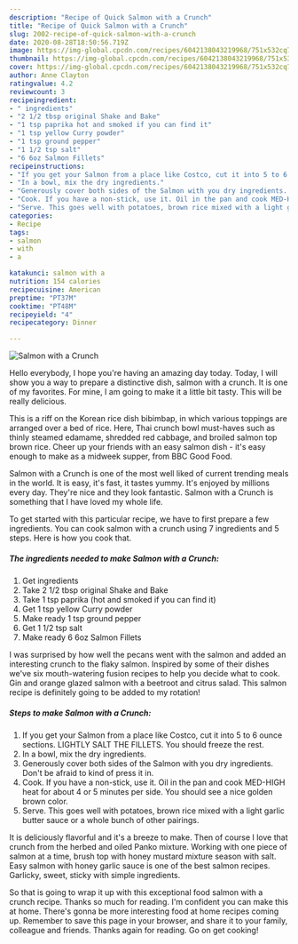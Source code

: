 ```yaml
---
description: "Recipe of Quick Salmon with a Crunch"
title: "Recipe of Quick Salmon with a Crunch"
slug: 2002-recipe-of-quick-salmon-with-a-crunch
date: 2020-08-28T18:50:56.719Z
image: https://img-global.cpcdn.com/recipes/6042138043219968/751x532cq70/salmon-with-a-crunch-recipe-main-photo.jpg
thumbnail: https://img-global.cpcdn.com/recipes/6042138043219968/751x532cq70/salmon-with-a-crunch-recipe-main-photo.jpg
cover: https://img-global.cpcdn.com/recipes/6042138043219968/751x532cq70/salmon-with-a-crunch-recipe-main-photo.jpg
author: Anne Clayton
ratingvalue: 4.2
reviewcount: 3
recipeingredient:
- " ingredients"
- "2 1/2 tbsp original Shake and Bake"
- "1 tsp paprika hot and smoked if you can find it"
- "1 tsp yellow Curry powder"
- "1 tsp ground pepper"
- "1 1/2 tsp salt"
- "6 6oz Salmon Fillets"
recipeinstructions:
- "If you get your Salmon from a place like Costco, cut it into 5 to 6 ounce sections. LIGHTLY SALT THE FILLETS. You should freeze the rest."
- "In a bowl, mix the dry ingredients."
- "Generously cover both sides of the Salmon with you dry ingredients. Don&#39;t be afraid to kind of press it in."
- "Cook. If you have a non-stick, use it. Oil in the pan and cook MED-HIGH heat for about 4 or 5 minutes per side. You should see a nice golden brown color."
- "Serve. This goes well with potatoes, brown rice mixed with a light garlic butter sauce or a whole bunch of other pairings."
categories:
- Recipe
tags:
- salmon
- with
- a

katakunci: salmon with a 
nutrition: 154 calories
recipecuisine: American
preptime: "PT37M"
cooktime: "PT48M"
recipeyield: "4"
recipecategory: Dinner

---
```



![Salmon with a Crunch](https://img-global.cpcdn.com/recipes/6042138043219968/751x532cq70/salmon-with-a-crunch-recipe-main-photo.jpg)

Hello everybody, I hope you're having an amazing day today. Today, I will show you a way to prepare a distinctive dish, salmon with a crunch. It is one of my favorites. For mine, I am going to make it a little bit tasty. This will be really delicious.

This is a riff on the Korean rice dish bibimbap, in which various toppings are arranged over a bed of rice. Here, Thai crunch bowl must-haves such as thinly steamed edamame, shredded red cabbage, and broiled salmon top brown rice. Cheer up your friends with an easy salmon dish - it&#39;s easy enough to make as a midweek supper, from BBC Good Food.

Salmon with a Crunch is one of the most well liked of current trending meals in the world. It is easy, it's fast, it tastes yummy. It's enjoyed by millions every day. They're nice and they look fantastic. Salmon with a Crunch is something that I have loved my whole life.


To get started with this particular recipe, we have to first prepare a few ingredients. You can cook salmon with a crunch using 7 ingredients and 5 steps. Here is how you cook that.

<!--inarticleads1-->

##### The ingredients needed to make Salmon with a Crunch:

1. Get  ingredients
1. Take 2 1/2 tbsp original Shake and Bake
1. Take 1 tsp paprika (hot and smoked if you can find it)
1. Get 1 tsp yellow Curry powder
1. Make ready 1 tsp ground pepper
1. Get 1 1/2 tsp salt
1. Make ready 6 6oz Salmon Fillets


I was surprised by how well the pecans went with the salmon and added an interesting crunch to the flaky salmon. Inspired by some of their dishes we&#39;ve six mouth-watering fusion recipes to help you decide what to cook. Gin and orange glazed salmon with a beetroot and citrus salad. This salmon recipe is definitely going to be added to my rotation! 

<!--inarticleads2-->

##### Steps to make Salmon with a Crunch:

1. If you get your Salmon from a place like Costco, cut it into 5 to 6 ounce sections. LIGHTLY SALT THE FILLETS. You should freeze the rest.
1. In a bowl, mix the dry ingredients.
1. Generously cover both sides of the Salmon with you dry ingredients. Don&#39;t be afraid to kind of press it in.
1. Cook. If you have a non-stick, use it. Oil in the pan and cook MED-HIGH heat for about 4 or 5 minutes per side. You should see a nice golden brown color.
1. Serve. This goes well with potatoes, brown rice mixed with a light garlic butter sauce or a whole bunch of other pairings.


It is deliciously flavorful and it&#39;s a breeze to make. Then of course I love that crunch from the herbed and oiled Panko mixture. Working with one piece of salmon at a time, brush top with honey mustard mixture season with salt. Easy salmon with honey garlic sauce is one of the best salmon recipes. Garlicky, sweet, sticky with simple ingredients. 

So that is going to wrap it up with this exceptional food salmon with a crunch recipe. Thanks so much for reading. I'm confident you can make this at home. There's gonna be more interesting food at home recipes coming up. Remember to save this page in your browser, and share it to your family, colleague and friends. Thanks again for reading. Go on get cooking!
